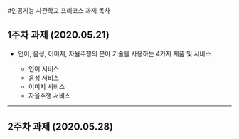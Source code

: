 #인공지능 사관학교 프리코스 과제 목차

## 1주차 과제 (2020.05.21)
* 언어, 음성, 이미지, 자율주행의 분야 기술을 사용하는 4가지 제품 및 서비스

  * 언어 서비스
  * 음성 서비스
  * 이미지 서비스
  * 자율주행 서비스

------------------------------------------------------------------------
## 2주차 과제 (2020.05.28)
